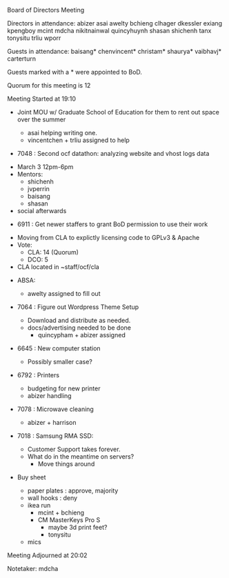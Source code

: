 Board of Directors Meeting

Directors in attendance:
abizer
asai
awelty
bchieng
clhager
dkessler
exiang
kpengboy
mcint
mdcha
nikitnainwal
quincyhuynh
shasan
shichenh
tanx
tonysitu
trliu
wporr

Guests in attendance:
baisang*
chenvincent*
christam*
shaurya*
vaibhavj*
carterturn

Guests marked with a * were appointed to BoD.

Quorum for this meeting is 12

Meeting Started at 19:10

* Joint MOU w/ Graduate School of Education for them to rent out space over the
  summer
  - asai helping writing one.
  - vincentchen + trliu assigned to help

* 7048 : Second ocf datathon: analyzing website and vhost logs data
 - March 3 12pm-6pm
 - Mentors:
   - shichenh
   - jvperrin
   - baisang
   - shasan
 - social afterwards

* 6911 : Get newer staffers to grant BoD permission to use their work
 - Moving from CLA to explictly licensing code to GPLv3 & Apache
 - Vote:
   - CLA: 14 (Quorum)
   - DCO: 5
 - CLA located in ~staff/ocf/cla

* ABSA: 
  - awelty assigned to fill out

* 7064 : Figure out Wordpress Theme Setup
  - Download and distribute as needed. 
  - docs/advertising needed to be done
    - quincypham + abizer assigned

* 6645 : New computer station
  - Possibly smaller case?

* 6792 : Printers
  - budgeting for new printer
  - abizer handling

* 7078 : Microwave cleaning
  - abizer + harrison

* 7018 : Samsung RMA SSD:
  - Customer Support takes forever.
  - What do in the meantime on servers?
    - Move things around

* Buy sheet
  - paper plates : approve, majority
  - wall hooks   : deny
  - ikea run
    - mcint + bchieng
    - CM MasterKeys Pro S
      - maybe 3d print feet?
      - tonysitu 
  - mics

Meeting Adjourned at 20:02

Notetaker: mdcha
